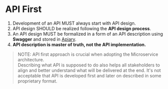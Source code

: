 # API First

1. Development of an API MUST always start with API design. 
1. API design SHOULD be realized following the **API design process**.
1. An API design MUST be formalized in a form of an API description using **Swagger** and stored in [Apiary](./apiary.md).
1. **API description is master of truth, not the API implementation.**
   
> NOTE: API first approach is crucial when adopting the Microservice architecture.  
 Describing what API is supposed to do also helps all stakeholders to align and better understand what will be delivered at the end.
 It's not acceptable that API is developed first and later on described in some proprietary format.
 
 